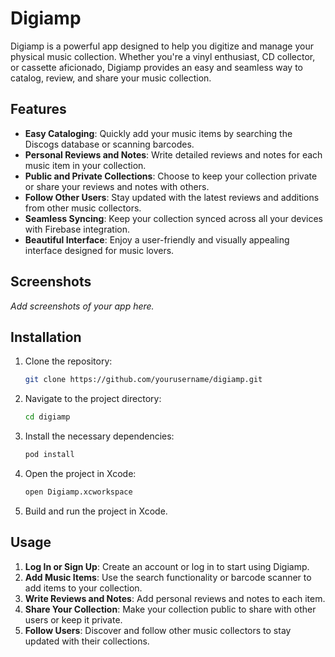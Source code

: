 # Digiamp

Digiamp is a powerful app designed to help you digitize and manage your physical music collection. Whether you're a vinyl enthusiast, CD collector, or cassette aficionado, Digiamp provides an easy and seamless way to catalog, review, and share your music collection.

## Features

- **Easy Cataloging**: Quickly add your music items by searching the Discogs database or scanning barcodes.
- **Personal Reviews and Notes**: Write detailed reviews and notes for each music item in your collection.
- **Public and Private Collections**: Choose to keep your collection private or share your reviews and notes with others.
- **Follow Other Users**: Stay updated with the latest reviews and additions from other music collectors.
- **Seamless Syncing**: Keep your collection synced across all your devices with Firebase integration.
- **Beautiful Interface**: Enjoy a user-friendly and visually appealing interface designed for music lovers.

## Screenshots

_Add screenshots of your app here._

## Installation

1. Clone the repository:

    ```bash
    git clone https://github.com/yourusername/digiamp.git
    ```

2. Navigate to the project directory:

    ```bash
    cd digiamp
    ```

3. Install the necessary dependencies:

    ```bash
    pod install
    ```

4. Open the project in Xcode:

    ```bash
    open Digiamp.xcworkspace
    ```

5. Build and run the project in Xcode.

## Usage

1. **Log In or Sign Up**: Create an account or log in to start using Digiamp.
2. **Add Music Items**: Use the search functionality or barcode scanner to add items to your collection.
3. **Write Reviews and Notes**: Add personal reviews and notes to each item.
4. **Share Your Collection**: Make your collection public to share with other users or keep it private.
5. **Follow Users**: Discover and follow other music collectors to stay updated with their collections.
